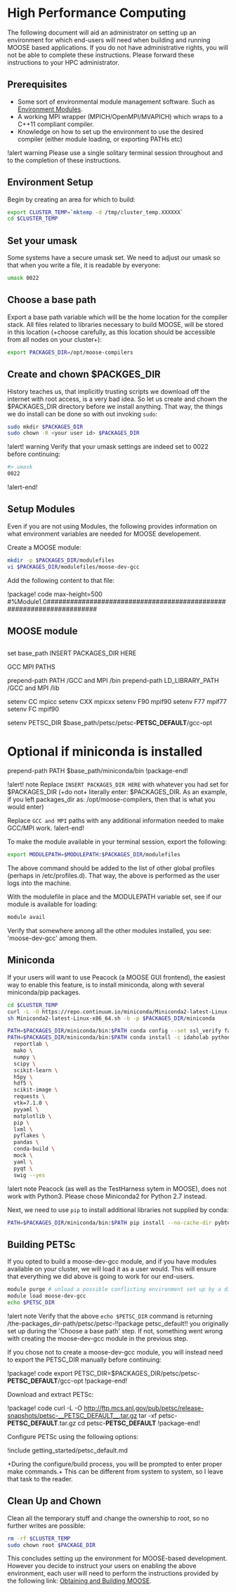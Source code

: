 # High Performance Computing

The following document will aid an administrator on setting up an environment for which end-users will need when building and running MOOSE based applications.
If you do not have administrative rights, you will not be able to complete these instructions. Please forward these instructions to your HPC administrator.

## Prerequisites

- Some sort of environmental module management software. Such as [Environment Modules](http://modules.sourceforge.net/).
- A working MPI wrapper (MPICH/OpenMPI/MVAPICH) which wraps to a C++11 compliant compiler.
- Knowledge on how to set up the environment to use the desired compiler (either module loading, or exporting PATHs etc)

!alert warning
Please use a single solitary terminal session throughout and to the completion of these instructions.

## Environment Setup

Begin by creating an area for which to build:

```bash
export CLUSTER_TEMP=`mktemp -d /tmp/cluster_temp.XXXXXX`
cd $CLUSTER_TEMP
```

## Set your umask

Some systems have a secure umask set. We need to adjust our umask so that when you write a file, it is readable by everyone:

```bash
umask 0022
```

## Choose a base path

Export a base path variable which will be the home location for the compiler stack. All files related to libraries necessary to build MOOSE, will be stored in this location (+choose carefully, as this location should be accessible from all nodes on your cluster+):

```bash
export PACKAGES_DIR=/opt/moose-compilers
```

## Create and chown $PACKGES_DIR

History teaches us, that implicitly trusting scripts we download off the internet with root access, is a very bad idea. So let us create and chown the $PACKAGES_DIR directory before we install anything. That way, the things we do install can be done so with out invoking `sudo`:

```bash
sudo mkdir $PACKAGES_DIR
sudo chown -R <your user id> $PACKAGES_DIR
```

!alert! warning
Verify that your umask settings are indeed set to 0022 before continuing:

```bash
#> umask
0022
```
!alert-end!

## Setup Modules

Even if you are not using Modules, the following provides information on what environment variables are needed for MOOSE developement.

Create a MOOSE module:

```bash
mkdir -p $PACKAGES_DIR/modulefiles
vi $PACKAGES_DIR/modulefiles/moose-dev-gcc
```

Add the following content to that file:

!package! code max-height=500
#%Module1.0#####################################################################
##
## MOOSE module

##
set base_path   INSERT PACKAGES_DIR HERE

GCC MPI PATHS

prepend-path    PATH             /GCC and MPI /bin
prepend-path    LD_LIBRARY_PATH  /GCC and MPI /lib

setenv CC       mpicc
setenv CXX      mpicxx
setenv F90      mpif90
setenv F77      mpif77
setenv FC       mpif90

setenv          PETSC_DIR        $base_path/petsc/petsc-__PETSC_DEFAULT__/gcc-opt

# Optional if miniconda is installed
prepend-path    PATH             $base_path/miniconda/bin
!package-end!

!alert! note
Replace `INSERT PACKAGES_DIR HERE` with whatever you had set for $PACKAGES_DIR (+do not+ literally enter: $PACKAGES_DIR. As an example, if you left packages_dir as: /opt/moose-compilers, then that is what you would enter)

Replace `GCC and MPI` paths with any additional information needed to make GCC/MPI work.
!alert-end!

To make the module available in your terminal session, export the following:

```bash
export MODULEPATH=$MODULEPATH:$PACKAGES_DIR/modulefiles
```

The above command should be added to the list of other global profiles (perhaps in /etc/profiles.d). That way, the above is performed as the user logs into the machine.

With the modulefile in place and the MODULEPATH variable set, see if our module is available for loading:

```bash
module avail
```

Verify that somewhere among all the other modules installed, you see: 'moose-dev-gcc' among them.


## Miniconda

If your users will want to use Peacock (a MOOSE GUI frontend), the easiest way to enable this feature, is to install miniconda, along with several miniconda/pip packages.

```bash
cd $CLUSTER_TEMP
curl -L -O https://repo.continuum.io/miniconda/Miniconda2-latest-Linux-x86_64.sh
sh Miniconda2-latest-Linux-x86_64.sh -b -p $PACKAGES_DIR/miniconda

PATH=$PACKAGES_DIR/miniconda/bin:$PATH conda config --set ssl_verify false
PATH=$PACKAGES_DIR/miniconda/bin:$PATH conda install -c idaholab python=2.7 coverage \
  reportlab \
  mako \
  numpy \
  scipy \
  scikit-learn \
  h5py \
  hdf5 \
  scikit-image \
  requests \
  vtk=7.1.0 \
  pyyaml \
  matplotlib \
  pip \
  lxml \
  pyflakes \
  pandas \
  conda-build \
  mock \
  yaml \
  pyqt \
  swig --yes
```

!alert note
Peacock (as well as the TestHarness sytem in MOOSE), does not work with Python3. Please chose Miniconda2 for Python 2.7 instead.


Next, we need to use `pip` to install additional libraries not supplied by conda:

```bash
PATH=$PACKAGES_DIR/miniconda/bin:$PATH pip install --no-cache-dir pybtex livereload==2.5.1 daemonlite pylint==1.6.5 lxml pylatexenc anytree
```

## Building PETSc

If you opted to build a moose-dev-gcc module, and if you have modules available on your cluster, we will load it as a user would. This will ensure that everything we did above is going to work for our end-users.

```bash
module purge # unload a possible conflicting environment set up by a different module
module load moose-dev-gcc
echo $PETSC_DIR
```

!alert note
Verify that the above `echo $PETSC_DIR` command is returning /the-packages_dir-path/petsc/petsc-!!package petsc_default!! you originally set up during the 'Choose a base path' step. If not, something went wrong with creating the moose-dev-gcc module in the previous step.

If you chose not to create a moose-dev-gcc module, you will instead need to export the PETSC_DIR manually before continuing:

!package! code
export PETSC_DIR=$PACKAGES_DIR/petsc/petsc-__PETSC_DEFAULT__/gcc-opt
!package-end!

Download and extract PETSc:

!package! code
curl -L -O http://ftp.mcs.anl.gov/pub/petsc/release-snapshots/petsc-__PETSC_DEFAULT__.tar.gz
tar -xf petsc-__PETSC_DEFAULT__.tar.gz
cd petsc-__PETSC_DEFAULT__
!package-end!

Configure PETSc using the following options:

!include getting_started/petsc_default.md

+During the configure/build process, you will be prompted to enter proper make commands.+ This can be different from system to system, so I leave that task to the reader.

## Clean Up and Chown

Clean all the temporary stuff and change the ownership to root, so no further writes are possible:

```bash
rm -rf $CLUSTER_TEMP
sudo chown root $PACKAGE_DIR
```

This concludes setting up the environment for MOOSE-based development. However you decide to instruct your users on enabling the above environment, each user will need to perform the instructions provided by the following link: [Obtaining and Building MOOSE](getting_started/installation/install_moose.md).
